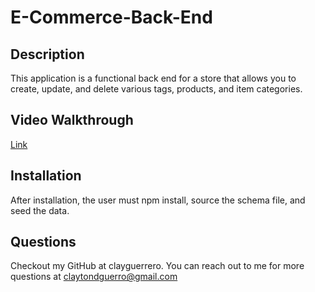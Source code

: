 # E-Commerce-Back-End

## Description

This application is a functional back end for a store that allows you to create, update, and delete various tags, products, and item categories.

## Video Walkthrough

[Link](https://drive.google.com/file/d/1321aWSiAgGPYU2mOzvft66hTGF6DISMB/view)

## Installation
After installation, the user must npm install, source the schema file, and seed the data.

## Questions

Checkout my GitHub at clayguerrero.
You can reach out to me for more questions at claytondguerro@gmail.com
